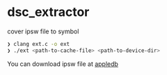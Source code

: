 # dsc_extractor

cover ipsw file to symbol

```bash
❯ clang ext.c -o ext
❯ ./ext <path-to-cache-file> <path-to-device-dir>
```

You can download ipsw file at [appledb](https://github.com/littlebyteorg/appledb)
